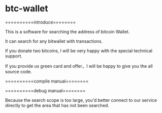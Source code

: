 # btc-wallet

==========introduce========

This is a software for searching the address of bitcoin Wallet.

It can search for any bitwallet with transactions.


If you donate two bitcoins, I will be very happy with the special technical support.

If you provide us green card and offer，I will be happy to give you the all source code.

==========compile manual========



==========debug manual========

Because the search scope is too large, you'd better connect to our service directly to get the area that has not been searched.
